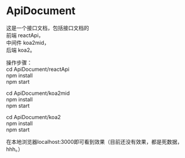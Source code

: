 # ApiDocument

这是一个接口文档，包括接口文档的  
前端  reactApi，  
中间件 koa2mid，  
后端 koa2。  

操作步骤：  
cd ApiDocument/reactApi   
npm install  
npm start  

cd ApiDocument/koa2mid  
npm install  
npm start  

cd ApiDocument/koa2  
npm install  
npm start  

在本地浏览器localhost:3000即可看到效果（目前还没有效果，都是死数据，hhh。）  

